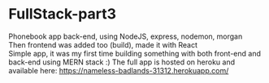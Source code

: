 # FullStack-part3
Phonebook app back-end, using NodeJS, express, nodemon, morgan </br>
Then frontend was added too (build), made it with React </br>
Simple app, it was my first time building something with both front-end and back-end using MERN stack :)
The full app is hosted on heroku and available here: https://nameless-badlands-31312.herokuapp.com/
